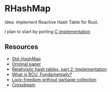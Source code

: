 # RHashMap

Idea: implement Reactive Hash Table for Rust.

I plan to start by porting [C implementation](https://github.com/torvalds/linux/blob/master/lib/rhashtable.c)

## Resources

 - [Std::HashMap](https://doc.rust-lang.org/beta/src/std/up/src/libstd/collections/hash/map.rs.html)
 - [Original paper](https://www.usenix.org/event/atc11/tech/final_files/Triplett.pdf)
 - [Relativistic hash tables, part 2: Implementation](https://lwn.net/Articles/612100/)
 - [What is RCU, Fundamentally?](https://lwn.net/Articles/262464/)
 - [Lock-freedom without garbage collection](https://aturon.github.io/blog/2015/08/27/epoch/)
 - [Crossbeam](https://github.com/aturon/crossbeam)
